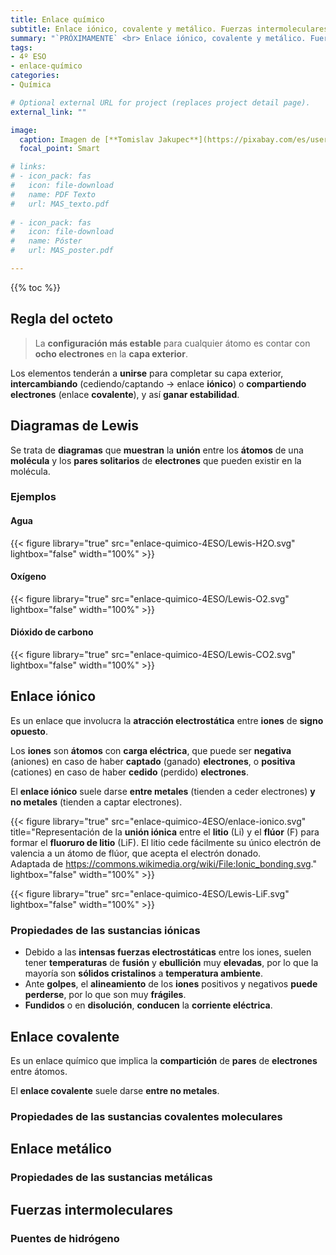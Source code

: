 ```yaml
---
title: Enlace químico
subtitle: Enlace iónico, covalente y metálico. Fuerzas intermoleculares
summary: "`PRÓXIMAMENTE` <br> Enlace iónico, covalente y metálico. Fuerzas intermoleculares."
tags:
- 4º ESO
- enlace-químico
categories:
- Química

# Optional external URL for project (replaces project detail page).
external_link: ""

image:
  caption: Imagen de [**Tomislav Jakupec**](https://pixabay.com/es/users/tommyvideo-3092371/) en [Pixabay](https://pixabay.com/es/)
  focal_point: Smart

# links:
# - icon_pack: fas
#   icon: file-download
#   name: PDF Texto
#   url: MAS_texto.pdf
  
# - icon_pack: fas
#   icon: file-download
#   name: Póster
#   url: MAS_poster.pdf

---
```


{{% toc %}}

## Regla del octeto
> La **configuración más estable** para cualquier átomo es contar con **ocho electrones** en la **capa exterior**.

Los elementos tenderán a **unirse** para completar su capa exterior, **intercambiando** (cediendo/captando $\rightarrow$ enlace **iónico**) o **compartiendo electrones** (enlace **covalente**), y así **ganar estabilidad**.

## Diagramas de Lewis
Se trata de **diagramas** que **muestran** la **unión** entre los **átomos** de una **molécula** y los **pares solitarios** de **electrones** que pueden existir en la molécula.

### Ejemplos
#### Agua
{{< figure library="true" src="enlace-quimico-4ESO/Lewis-H2O.svg" lightbox="false" width="100%" >}}

#### Oxígeno
{{< figure library="true" src="enlace-quimico-4ESO/Lewis-O2.svg" lightbox="false" width="100%" >}}

#### Dióxido de carbono
{{< figure library="true" src="enlace-quimico-4ESO/Lewis-CO2.svg" lightbox="false" width="100%" >}}

## Enlace iónico
Es un enlace que involucra la **atracción electrostática** entre **iones** de **signo opuesto**.

Los **iones** son **átomos** con **carga eléctrica**, que puede ser **negativa** (aniones) en caso de haber **captado** (ganado) **electrones**, o **positiva** (cationes) en caso de haber **cedido** (perdido) **electrones**.

El **enlace iónico** suele darse **entre metales** (tienden a ceder electrones) **y no metales** (tienden a captar electrones).

{{< figure library="true" src="enlace-quimico-4ESO/enlace-ionico.svg" title="Representación de la **unión iónica** entre el **litio** (Li) y el **flúor** (F) para formar el **fluoruro de litio** (LiF). El litio cede fácilmente su único electrón de valencia a un átomo de flúor, que acepta el electrón donado.<br>Adaptada de https://commons.wikimedia.org/wiki/File:Ionic_bonding.svg." lightbox="false" width="100%" >}}

{{< figure library="true" src="enlace-quimico-4ESO/Lewis-LiF.svg" lightbox="false" width="100%" >}}

### Propiedades de las sustancias iónicas
- Debido a las **intensas fuerzas electrostáticas** entre los iones, suelen tener **temperaturas** de **fusión** y **ebullición** muy **elevadas**, por lo que la mayoría son **sólidos cristalinos** a **temperatura ambiente**.
- Ante **golpes**, el **alineamiento** de los **iones** positivos y negativos **puede perderse**, por lo que son muy **frágiles**.
- **Fundidos** o en **disolución**, **conducen** la **corriente eléctrica**.

## Enlace covalente
Es un enlace químico que implica la **compartición** de **pares** de **electrones** entre átomos.

El **enlace covalente** suele darse **entre no metales**.

### Propiedades de las sustancias covalentes moleculares

## Enlace metálico
### Propiedades de las sustancias metálicas

## Fuerzas intermoleculares
### Puentes de hidrógeno